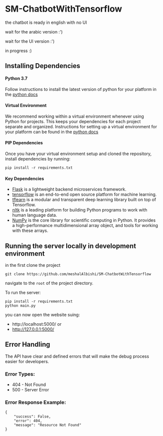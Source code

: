 # SM-ChatbotWithTensorflow
the chatbot is ready in english with no UI

wait for the arabic version :')

wait for the UI version :')

in progress :)


## Installing Dependencies

#### Python 3.7
Follow instructions to install the latest version of python for your platform in the [python docs](https://docs.python.org/3/using/unix.html#getting-and-installing-the-latest-version-of-python)


#### Virtual Environment
We recommend working within a virtual environment whenever using Python for projects. This keeps your dependencies for each project separate and organized. Instructions for setting up a virtual environment for your platform can be found in the [python docs](https://packaging.python.org/guides/installing-using-pip-and-virtual-environments/)


#### PIP Dependencies
Once you have your virtual environment setup and cloned the repository, install dependencies by running:
``` 
pip install -r requirements.txt
```

#### Key Dependencies

- [Flask](http://flask.pocoo.org/) is a lightweight backend microservices framework.
- [tensorflow](https://www.tensorflow.org/) is an end-to-end open source platform for machine learning.
- [tflearn](http://tflearn.org/) is a modular and transparent deep learning library built on top of Tensorflow.
- [nltk](https://www.nltk.org/) is a leading platform for building Python programs to work with human language data.
- [NumPy](https://numpy.org/) is the core library for scientific computing in Python. It provides a high-performance multidimensional array object, and tools for working with these arrays.

## Running the server locally in development environment

in the first clone the project 
```
git clone https://github.com/meshalAlbishi/SM-ChatbotWithTensorflow
```

navigate to the `root` of the project directory.

To run the server:

```
pip install -r requirements.txt
python main.py
```
you can now open the website suing:
- http://localhost:5000/
or 
- http://127.0.0.1:5000/


## Error Handling

The API have clear and defined errors that will make the debug process easier for developers.

### Error Types:

- 404 - Not Found
- 500 - Server Error

### Error Response Example:

```
{
    "success": False,
    "error": 404,
    "message": "Resource Not Found"
}
```
